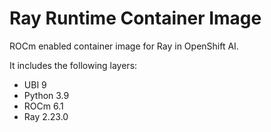 # Ray Runtime Container Image

ROCm enabled container image for Ray in OpenShift AI.

It includes the following layers:
* UBI 9
* Python 3.9
* ROCm 6.1
* Ray 2.23.0
